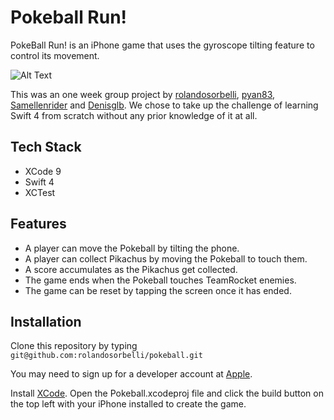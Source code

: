 # Pokeball Run!
PokeBall Run! is an iPhone game that uses the gyroscope tilting feature to control its movement.

![Alt Text](https://github.com/rolandosorbelli/pokeball/blob/master/demo.gif)

This was an one week group project by  [rolandosorbelli](https://github.com/rolandosorbelli), [pyan83](https://www.github.com/pyan83),
[Samellenrider](https://github.com/Samellenrider) and
[Denisglb](https://github.com/Denisglb). We chose to take up the challenge of learning Swift 4 from scratch without any prior knowledge of it at all.

Tech Stack
-----
- XCode 9
- Swift 4
- XCTest

Features
-----
- A player can move the Pokeball by tilting the phone.
- A player can collect Pikachus by moving the Pokeball to touch them.
- A score accumulates as the Pikachus get collected.
- The game ends when the Pokeball touches TeamRocket enemies.
- The game can be reset by tapping the screen once it has ended.

Installation
-----
Clone this repository by typing `git@github.com:rolandosorbelli/pokeball.git`


You may need to sign up for a developer account at [Apple](https://developer.apple.com).

Install [XCode](https://developer.apple.com/xcode/).
Open the Pokeball.xcodeproj file and click the build button on the top left with your iPhone installed to create the game.
